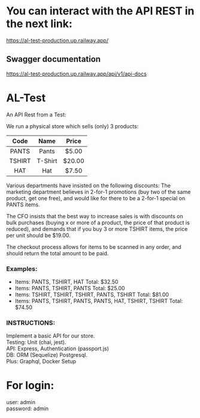 
# You can interact with the API REST in the next link:
https://al-test-production.up.railway.app/

## Swagger documentation
https://al-test-production.up.railway.app/api/v1/api-docs

# AL-Test

An API Rest from a Test:

We run a physical store which sells (only) 3 products:


| Code     | Name   | Price |                          
| :---:   | :---: | :---: |
| PANTS   | Pants   | $5.00 |
| TSHIRT  | T-Shirt   | $20.00     |
| HAT    | Hat | $7.50    |


Various departments have insisted on the following discounts:
The marketing department believes in 2-for-1 promotions (buy two of the same product, get one
free), and would like for there to be a 2-for-1 special on PANTS items.

The CFO insists that the best way to increase sales is with discounts on bulk purchases (buying
x or more of a product, the price of that product is reduced), and demands that if you buy 3 or
more TSHIRT items, the price per unit should be $19.00.

The checkout process allows for items to be scanned in any order, and should return the total
amount to be paid.

### Examples:
- Items: PANTS, TSHIRT, HAT
 Total: $32.50
- Items: PANTS, TSHIRT, PANTS
  Total: $25.00
- Items: TSHIRT, TSHIRT, TSHIRT, PANTS, TSHIRT
  Total: $81.00
- Items: PANTS, TSHIRT, PANTS, PANTS, HAT, TSHIRT, TSHIRT
  Total: $74.50


### INSTRUCTIONS:
Implement a basic API for our store.  
Testing: Unit (chai, jest).  
API: Express, Authentication (passport.js)  
DB: ORM (Sequelize) Postgresql.  
Plus: Graphql, Docker Setup  

# For login:
user: admin  
password: admin

